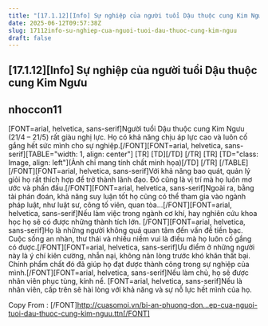 ```yaml
---
title: "[17.1.12][Info] Sự nghiệp của người tuổi Dậu thuộc cung Kim Ngưu"
date: 2025-06-12T09:57:38Z
slug: 17112info-su-nghiep-cua-nguoi-tuoi-dau-thuoc-cung-kim-nguu
draft: false
---
```


## [17.1.12][Info] Sự nghiệp của người tuổi Dậu thuộc cung Kim Ngưu

## nhoccon11

[FONT=arial, helvetica, sans-serif]Người tuổi Dậu thuộc cung Kim Ngưu (21/4 – 21/5) rất giàu nghị lực. Họ có khả năng chịu áp lực cao và luôn cố gắng hết sức mình cho sự nghiệp.[/FONT][FONT=arial, helvetica, sans-serif][TABLE="width: 1, align: center"]
[TR]
[TD][/TD]
[/TR]
[TR]
[TD="class: Image, align: left"](Ảnh chỉ mang tính chất minh họa)[/TD]
[/TR]
[/TABLE][/FONT][FONT=arial, helvetica, sans-serif]Với khả năng bao quát, quản lý giỏi họ rất thích hợp để trở thành lãnh đạo. Đó cũng là vị trí mà họ luôn mơ ước và phấn đấu.[/FONT][FONT=arial, helvetica, sans-serif]Ngoài ra, bằng tài phán đoán, khả năng suy luận tốt họ cũng có thể tham gia vào ngành pháp luật, như luật sư, công tố viên, quan tòa…[/FONT][FONT=arial, helvetica, sans-serif]Nếu làm việc trong ngành cơ khí, hay nghiên cứu khoa học họ sẽ có được những thành tích lớn. [/FONT][FONT=arial, helvetica, sans-serif]Họ là những người không quá quan tâm đến vấn đề tiền bạc. Cuộc sống an nhàn, thư thái và nhiều niềm vui là điều mà họ luôn cố gắng có được.[/FONT][FONT=arial, helvetica, sans-serif]Ưu điểm ở những người này là ý chí kiên cường, nhẫn nại, không nản lòng trước khó khăn thất bại. Chính phẩm chất đó đã giúp họ đạt được thành công trong sự nghiệp của mình.[/FONT][FONT=arial, helvetica, sans-serif]Nếu làm chủ, họ sẽ được nhân viên phục tùng, kính nể. [FONT=arial, helvetica, sans-serif]Nếu là nhân viên, cấp trên sẽ hài lòng với khả năng và sự nỗ lực hết mình của họ.

Copy From : [/FONT]http://cuasomoi.vn/bi-an-phuong-don...ep-cua-nguoi-tuoi-dau-thuoc-cung-kim-nguu.ttn[/FONT]